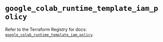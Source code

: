 # `google_colab_runtime_template_iam_policy`

Refer to the Terraform Registry for docs: [`google_colab_runtime_template_iam_policy`](https://registry.terraform.io/providers/hashicorp/google/6.18.1/docs/resources/colab_runtime_template_iam_policy).
